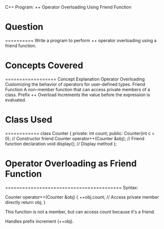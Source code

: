 C++ Program: ++ Operator Overloading Using Friend Function

# Question
==========
Write a program to perform ++ operator overloading using a friend function.



# Concepts Covered
==================
Concept	Explanation
Operator Overloading	Customizing the behavior of operators for user-defined types.
Friend Function	A non-member function that can access private members of a class.
Prefix ++ Overload	Increments the value before the expression is evaluated.



# Class Used
============
class Counter {
private:
    int count;
public:
    Counter(int c = 0);                // Constructor
    friend Counter operator++(Counter &obj); // Friend function declaration
    void display();                    // Display method
};



# Operator Overloading as Friend Function
=========================================
Syntax:

Counter operator++(Counter &obj) {
    ++obj.count; // Access private member directly
    return obj;
}

This function is not a member, but can access count because it's a friend.

Handles prefix increment (++obj).
